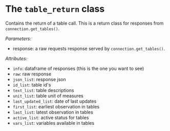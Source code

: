 # The `table_return` class
Contains the return of a table call. This is a return class for responses from `connection.get_tables()`.

_Parameters:_
* response: a raw requests response served by `connection.get_tables()`.

_Attributes:_
* `info`: dataframe of responses (this is the one you want to see)
* `raw`: raw response
* `json_list`: response json
* `id_list`: table id's
* `text_list`: table descriptions
* `unit_list`: table unit of measures
* `last_updated_list`: date of last updates
* `first_list`: earliest observation in tables
* `last_list`: latest observation in tables
* `active_list`: active status for tables
* `vars_list`: variables available in tables
